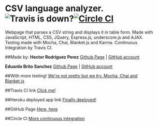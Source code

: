 # CSV language analyzer. ![Travis is down?](https://travis-ci.org/eduardobritosan/csvJavascript.svg?branch=gh-pages)[![Circle CI](https://circleci.com/gh/eduardobritosan/csvJavascript/tree/gh-pages.svg?style=svg)](https://circleci.com/gh/eduardobritosan/csvJavascript/tree/gh-pages)

Webpage that parses a CSV string and displays it in table form. Made with JavaScript, HTML, CSS, JQuery, Express.js, underscore.js and AJAX. Testing made with Mocha, Chai, Blanket.js and Karma. Continuous Integration by Travis CI.

##Made by:
**Hector Rodriguez Perez** [Github Page](http://hecrp.github.io) | [GitHub account](http://www.github.com/hecrp)

**Eduardo Brito Sanchez** [Github Page](http://eduardobritosan.github.io) | [GitHub account](http://www.github.com/eduardobritosan)

##With more testing!
[We're not pretty but we try. Mocha, Chai and Blanket.js](http://eduardobritosan.github.io/csvJavascript/tests/index.html)

##Travis CI link
[Click me!](https://travis-ci.org/eduardobritosan/csvJavascript/)

##Heroku deployed app link
[Finally deployed!](http://csv1415.herokuapp.com)

##GitHub Page
[Here, here](http://eduardobritosan.github.io/csvJavascript)

##Circle CI
[More continuous integration](https://circleci.com/gh/eduardobritosan/csvJavascript)


